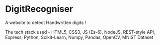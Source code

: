 # DigitRecogniser
A website to detect Handwritten digits !

The tech stack used - HTML5, CSS3, JS (Es-6), NodeJS, REST-style API, Express, Python, Scikit-Learn, Numpy, Pandas, OpenCV, MNIST Dataset
